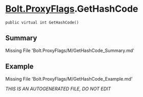 # [Bolt.ProxyFlags](Types/Bolt.ProxyFlags.md).GetHashCode
`public virtual int GetHashCode()`
## Summary
Missing File 'Bolt.ProxyFlags/M/GetHashCode_Summary.md'
## Example
Missing File 'Bolt.ProxyFlags/M/GetHashCode_Example.md'

*THIS IS AN AUTOGENERATED FILE, DO NOT EDIT*
